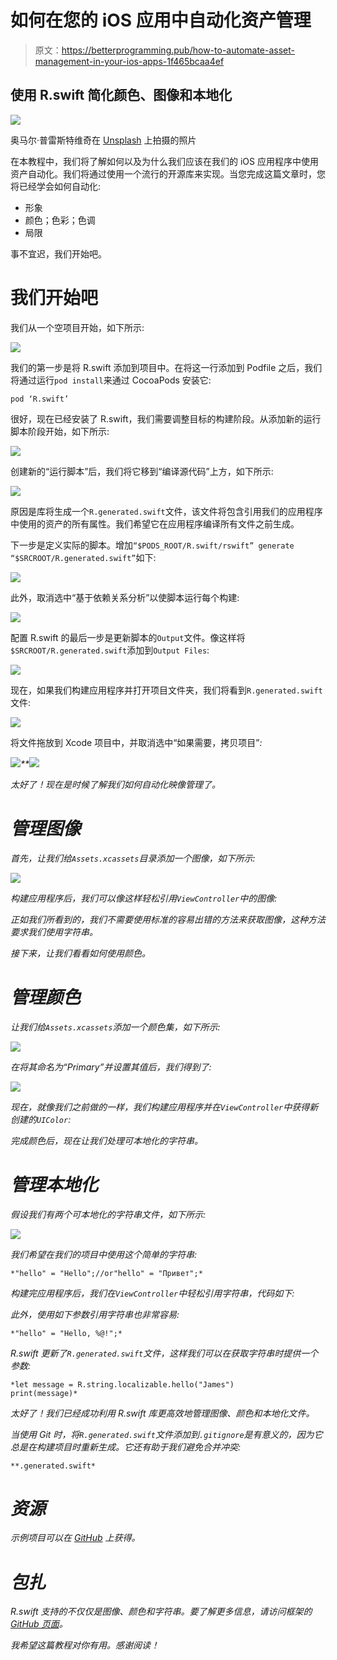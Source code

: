 # 如何在您的 iOS 应用中自动化资产管理

> 原文：<https://betterprogramming.pub/how-to-automate-asset-management-in-your-ios-apps-1f465bcaa4ef>

## 使用 R.swift 简化颜色、图像和本地化

![](img/713b121391709af48cf857e4164faeea.png)

奥马尔·普雷斯特维奇在 [Unsplash](https://unsplash.com?utm_source=medium&utm_medium=referral) 上拍摄的照片

在本教程中，我们将了解如何以及为什么我们应该在我们的 iOS 应用程序中使用资产自动化。我们将通过使用一个流行的开源库来实现。当您完成这篇文章时，您将已经学会如何自动化:

*   形象
*   颜色；色彩；色调
*   局限

事不宜迟，我们开始吧。

# 我们开始吧

我们从一个空项目开始，如下所示:

![](img/30a2d3172d7f4850ebd978d159971090.png)

我们的第一步是将 R.swift 添加到项目中。在将这一行添加到 Podfile 之后，我们将通过运行`pod install`来通过 CocoaPods 安装它:

`pod ‘R.swift’`

很好，现在已经安装了 R.swift，我们需要调整目标的构建阶段。从添加新的运行脚本阶段开始，如下所示:

![](img/8b388c257001140ad5ab53e97b7c0aa4.png)

创建新的“运行脚本”后，我们将它移到“编译源代码”上方，如下所示:

![](img/f3b9e6c439b3adcdb6403a112e25c791.png)

原因是库将生成一个`R.generated.swift`文件，该文件将包含引用我们的应用程序中使用的资产的所有属性。我们希望它在应用程序编译所有文件之前生成。

下一步是定义实际的脚本。增加`“$PODS_ROOT/R.swift/rswift” generate “$SRCROOT/R.generated.swift”`如下:

![](img/556a45ec5b59ffcbf0f94ee621442f46.png)

此外，取消选中“基于依赖关系分析”以使脚本运行每个构建:

![](img/ccb63d927ccbb71e157b0835e3623f34.png)

配置 R.swift 的最后一步是更新脚本的`Output`文件。像这样将`$SRCROOT/R.generated.swift`添加到`Output Files`:

![](img/8ef898065bbcbde81d6f13bc6f3d96de.png)

现在，如果我们构建应用程序并打开项目文件夹，我们将看到`R.generated.swift`文件:

![](img/ae1fd9ed181bdf3f44a71b4fa07a75e2.png)

将文件拖放到 Xcode 项目中，并取消选中“如果需要，拷贝项目”*:*

*![](img/49e267a60d797c4c86eb804106c9ad79.png)**![](img/d5f9f73d5e801fced65b875738961361.png)*

*太好了！现在是时候了解我们如何自动化映像管理了。*

# *管理图像*

*首先，让我们给`Assets.xcassets`目录添加一个图像，如下所示:*

*![](img/93295305263891ba8b35ea8208de83f4.png)*

*构建应用程序后，我们可以像这样轻松引用`ViewController`中的图像:*

*正如我们所看到的，我们不需要使用标准的容易出错的方法来获取图像，这种方法要求我们使用字符串。*

*接下来，让我们看看如何使用颜色。*

# *管理颜色*

*让我们给`Assets.xcassets`添加一个颜色集，如下所示:*

*![](img/856e1a7c012287289e7ae0ebad183ee3.png)*

*在将其命名为“Primary”并设置其值后，我们得到了:*

*![](img/0d4a8751837184737717b8543d1b46e0.png)*

*现在，就像我们之前做的一样，我们构建应用程序并在`ViewController`中获得新创建的`UIColor`:*

*完成颜色后，现在让我们处理可本地化的字符串。*

# *管理本地化*

*假设我们有两个可本地化的字符串文件，如下所示:*

*![](img/69d938302abdcb1d64693975c6def21a.png)*

*我们希望在我们的项目中使用这个简单的字符串:*

```
*"hello" = "Hello";//or"hello" = "Привет";*
```

*构建完应用程序后，我们在`ViewController`中轻松引用字符串，代码如下:*

*此外，使用如下参数引用字符串也非常容易:*

```
*"hello" = "Hello, %@!";*
```

*R.swift 更新了`R.generated.swift`文件，这样我们可以在获取字符串时提供一个参数:*

```
*let message = R.string.localizable.hello("James")
print(message)*
```

*太好了！我们已经成功利用 R.swift 库更高效地管理图像、颜色和本地化文件。*

*当使用 Git 时，将`R.generated.swift`文件添加到`.gitignore`是有意义的，因为它总是在构建项目时重新生成。它还有助于我们避免合并冲突:*

```
**.generated.swift*
```

# *资源*

*示例项目可以在 [GitHub](https://github.com/zafarivaev/rswift-images-colors-localization) 上获得。*

# *包扎*

*R.swift 支持的不仅仅是图像、颜色和字符串。要了解更多信息，请访问框架的 [GitHub 页面](https://github.com/mac-cain13/R.swift)。*

*我希望这篇教程对你有用。感谢阅读！*
